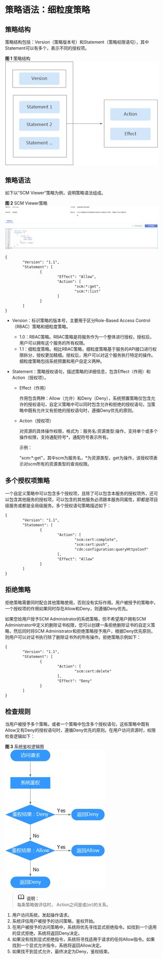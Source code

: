 # 策略语法：细粒度策略<a name="ZH-CN_TOPIC_0183785266"></a>

## 策略结构<a name="section5447132518401"></a>

策略结构包括：Version（策略版本号）和Statement（策略权限语句），其中Statement可以有多个，表示不同的授权项。

**图 1**  策略结构<a name="fig169987216444"></a>  
![](figures/策略结构.png "策略结构")

## 策略语法<a name="section78211659104011"></a>

如下以“SCM Viewer“策略为例，说明策略语法组成。

**图 2**  SCM Viewer策略<a name="fig1363062713474"></a>  
![](figures/SCM-Viewer策略.png "SCM-Viewer策略")

```
{
        "Version": "1.1",
        "Statement": [
                {
                        "Effect": "Allow",
                        "Action": [
                                "scm:*:get",
                                "scm:*:list"
                        ]
                }
        ]
}
```

-   Version：标识策略的版本号，主要用于区分Role-Based Access Control（RBAC）策略和细粒度策略。
    -   1.0：RBAC策略。RBAC策略是将服务作为一个整体进行授权，授权后，用户可以拥有这个服务的所有权限。
    -   1.1：细粒度策略。相比RBAC策略，细粒度策略基于服务的API接口进行权限拆分，授权更加精细。授权后，用户可以对这个服务执行特定的操作。细粒度策略包括系统预置和用户自定义两种。

-   Statement：策略授权语句，描述策略的详细信息，包含Effect（作用）和Action（授权项）。
    -   Effect（作用）

        作用包含两种：Allow（允许）和Deny（Deny），系统预置策略仅包含允许的授权语句，自定义策略中可以同时包含允许和拒绝的授权语句，当策略中既有允许又有拒绝的授权语句时，遵循Deny优先的原则。

    -   Action（授权项）

        对资源的具体操作权限，格式为：服务名:资源类型:操作，支持单个或多个操作权限，支持通配符号\*，通配符号表示所有。

        示例：

        "scm:\*:get"，其中scm为服务名，\*为资源类型，get为操作，该授权项表示对scm所有的资源类型的查询权限。



## 多个授权项策略<a name="section1395612904115"></a>

一个自定义策略中可以包含多个授权项，且除了可以包含本服务的授权项外，还可以包含其他服务的授权项，可以包含的其他服务必须跟本服务同属性，即都是项目级服务或都是全局级服务。多个授权语句策略描述如下：

```
{
        "Version": "1.1",
        "Statement": [
                {
                        "Action": [
                                "scm:cert:complete",
                                "scm:cert:push",
                                "cdn:configuration:queryHttpsConf"
                        ],
                        "Effect": "Allow"
                }
        ]
}
```

## 拒绝策略<a name="section187180519428"></a>

拒绝策略需要同时配合其他策略使用，否则没有实际作用。用户被授予的策略中，一个授权项的作用如果同时存在Allow和Deny，则遵循Deny优先。

如果您给用户授予SCM Administrator的系统策略，但不希望用户拥有SCM Administrator中定义的删除证书权限，您可以创建一条拒绝删除证书的自定义策略，然后同时将SCM Administrator和拒绝策略授予用户，根据Deny优先原则，则用户可以对证书执行除了删除证书外的所有操作。拒绝策略示例如下：

```
{
        "Version": "1.1",
        "Statement": [
                {
                        "Action": [
                                "scm:cert:delete"
                        ],
                        "Effect": "Deny"
                }
        ]
}
```

## 检查规则<a name="section672114273429"></a>

当用户被授予多个策略，或者一个策略中包含多个授权语句，这些策略中既有Allow又有Deny的授权语句时，遵循Deny优先的原则。在用户访问资源时，权限检查逻辑如下：

**图 3**  系统鉴权逻辑图<a name="fig12879142114527"></a>  
![](figures/系统鉴权逻辑图.png "系统鉴权逻辑图")

>![](public_sys-resources/icon-note.gif) **说明：**   
>每条策略做评估时， Action之间是或\(or\)的关系。  

1.  用户访问系统，发起操作请求。
2.  系统评估用户被授予的访问策略，鉴权开始。
3.  在用户被授予的访问策略中，系统将优先寻找显式拒绝指令。如找到一个适用的显式拒绝，系统将返回Deny决定。
4.  如果没有找到显式拒绝指令，系统将寻找适用于请求的任何Allow指令。如果找到一个显式允许指令，系统将返回Allow决定。
5.  如果找不到显式允许，最终决定为Deny，鉴权结束。

